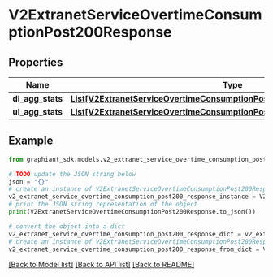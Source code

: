 # V2ExtranetServiceOvertimeConsumptionPost200Response


## Properties

Name | Type | Description | Notes
------------ | ------------- | ------------- | -------------
**dl_agg_stats** | [**List[V2ExtranetServiceOvertimeConsumptionPost200ResponseDlAggStatsInner]**](V2ExtranetServiceOvertimeConsumptionPost200ResponseDlAggStatsInner.md) |  | [optional] 
**ul_agg_stats** | [**List[V2ExtranetServiceOvertimeConsumptionPost200ResponseDlAggStatsInner]**](V2ExtranetServiceOvertimeConsumptionPost200ResponseDlAggStatsInner.md) |  | [optional] 

## Example

```python
from graphiant_sdk.models.v2_extranet_service_overtime_consumption_post200_response import V2ExtranetServiceOvertimeConsumptionPost200Response

# TODO update the JSON string below
json = "{}"
# create an instance of V2ExtranetServiceOvertimeConsumptionPost200Response from a JSON string
v2_extranet_service_overtime_consumption_post200_response_instance = V2ExtranetServiceOvertimeConsumptionPost200Response.from_json(json)
# print the JSON string representation of the object
print(V2ExtranetServiceOvertimeConsumptionPost200Response.to_json())

# convert the object into a dict
v2_extranet_service_overtime_consumption_post200_response_dict = v2_extranet_service_overtime_consumption_post200_response_instance.to_dict()
# create an instance of V2ExtranetServiceOvertimeConsumptionPost200Response from a dict
v2_extranet_service_overtime_consumption_post200_response_from_dict = V2ExtranetServiceOvertimeConsumptionPost200Response.from_dict(v2_extranet_service_overtime_consumption_post200_response_dict)
```
[[Back to Model list]](../README.md#documentation-for-models) [[Back to API list]](../README.md#documentation-for-api-endpoints) [[Back to README]](../README.md)


